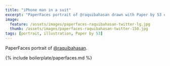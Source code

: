 ```yaml
---
title: "iPhone man in a suit"
excerpt: "PaperFaces portrait of @raquibahasan drawn with Paper by 53 on an iPad."
image: 
  feature: /assets/images/paperfaces-raquibahasan-twitter-lg.jpg
  thumb: /assets/images/paperfaces-raquibahasan-twitter-150.jpg
tags: [portrait, illustration, Paper by 53]
---
```


PaperFaces portrait of [@raquibahasan](http://twitter.com/raquibahasan).

{% include boilerplate/paperfaces.md %}